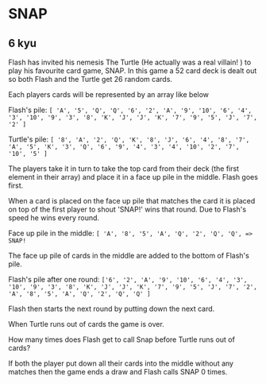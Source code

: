 # SNAP
## 6 kyu

Flash has invited his nemesis The Turtle (He actually was a real villain! ) to play his favourite card game, SNAP. In this game a 52 card deck is dealt out so both Flash and the Turtle get 26 random cards.

Each players cards will be represented by an array like below

Flash's pile: ```[ 'A', '5', 'Q', 'Q', '6', '2', 'A', '9', '10', '6', '4', '3', '10', '9', '3', '8', 'K', 'J', 'J', 'K', '7', '9', '5', 'J', '7', '2' ]```

Turtle's pile: ```[ '8', 'A', '2', 'Q', 'K', '8', 'J', '6', '4', '8', '7', 'A', '5', 'K', '3', 'Q', '6', '9', '4', '3', '4', '10', '2', '7', '10', '5' ]```

The players take it in turn to take the top card from their deck (the first element in their array) and place it in a face up pile in the middle. Flash goes first.

When a card is placed on the face up pile that matches the card it is placed on top of the first player to shout 'SNAP!' wins that round. Due to Flash's speed he wins every round.

Face up pile in the middle: ```[ 'A', '8', '5', 'A', 'Q', '2', 'Q', 'Q', => SNAP!```

The face up pile of cards in the middle are added to the bottom of Flash's pile.

Flash's pile after one round: ```['6', '2', 'A', '9', '10', '6', '4', '3', '10', '9', '3', '8', 'K', 'J', 'J', 'K', '7', '9', '5', 'J', '7', '2', 'A', '8', '5', 'A', 'Q', '2', 'Q', 'Q' ]```

Flash then starts the next round by putting down the next card.

When Turtle runs out of cards the game is over.

How many times does Flash get to call Snap before Turtle runs out of cards?

If both the player put down all their cards into the middle without any matches then the game ends a draw and Flash calls SNAP 0 times.
